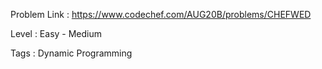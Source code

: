 Problem Link : https://www.codechef.com/AUG20B/problems/CHEFWED

Level : Easy - Medium

Tags : Dynamic Programming
